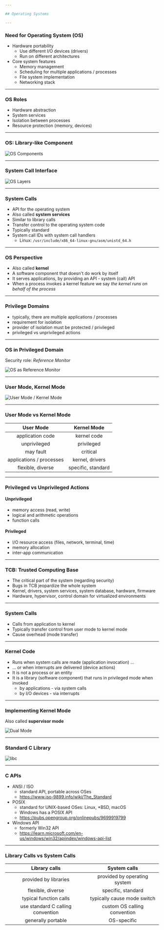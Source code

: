 ```yaml
---

## Operating Systems

---
```


### Need for Operating System (OS)

- Hardware portability
  - Use different I/O devices (drivers)
  - Run on different architectures
- Core system features
  - Memory management
  - Scheduling for multiple applications / processes
  - File system implementation
  - Networking stack

----

### OS Roles

- Hardware abstraction
- System services
- Isolation between processes
- Resource protection (memory, devices)

---

### OS: Library-like Component

![OS Components](operating-system/media/os-components.jpg)
<!-- https://technologyrediscovery.net/compFund/obcat.comp.os.html -->

----

### System Call Interface

![OS Layers](operating-system/media/os-layers.png)
<!-- https://cse.buffalo.edu/~bina/cse321/fall2017/Lectures/Sept6System.html -->

----

### System Calls

- API for the operating system
- Also called **system services**
- Similar to library calls
- Transfer control to the operating system code
- Typically standard
- System call IDs with system call handlers
  - Linux: `/usr/include/x86_64-linux-gnu/asm/unistd_64.h`

----

### OS Perspective

- Also called **kernel**
- A software component that doesn't do work by itself
- It serves applications, by providing an API - system (call) API
- When a process invokes a kernel feature we say _the kernel runs on behalf of the process_

---

### Privilege Domains

- typically, there are multiple applications / processes
- requirement for isolation
- provider of isolation must be protected / privileged
- privileged vs unprivileged actions

----

### OS in Privileged Domain

Security role: _Reference Monitor_

![OS as Reference Monitor](operating-system/media/os-reference-monitor.svg)

----

### User Mode, Kernel Mode

![User Mode / Kernel Mode](operating-system/media/user-kernel-mode.png)

----

### User Mode vs Kernel Mode

| User Mode                        | Kernel Mode                                |
| :------------------------------: | :----------------------------------------: |
| application code                 | kernel code                                |
| unprivileged                     | privileged                                 |
| may fault                        | critical                                   |
| applications / processes         | kernel, drivers                            |
| flexible, diverse                | specific, standard                         |

----

### Privileged vs Unprivileged Actions

#### Unprivileged

- memory access (read, write)
- logical and arithmetic operations
- function calls

#### Privileged

- I/O resource access (files, network, terminal, time)
- memory allocation
- inter-app communication

----

### TCB: Trusted Computing Base

- The critical part of the system (regarding security)
- Bugs in TCB jeopardize the whole system
- Kernel, drivers, system services, system database, hardware, firmware
- Hardware, hypervisor, control domain for virtualized environments

---

### System Calls

- Calls from application to kernel
- Typically transfer control from user mode to kernel mode
- Cause overhead (mode transfer)

----

### Kernel Code

- Runs when system calls are made (application invocation) ...
- ... or when interrupts are delivered (device actions)
- It is not a process or an entity
- It is a library (software component) that runs in privileged mode when invoked
  - by applications - via system calls
  - by I/O devices - via interrupts

----

### Implementing Kernel Mode

Also called **supervisor mode**

![Dual Mode](operating-system/media/dual-mode.jpeg)

----

### Standard C Library

![libc](operating-system/media/libc.svg)

----

### C APIs

- ANSI / ISO
  - standard API, portable across OSes
  - <https://www.iso-9899.info/wiki/The_Standard>
- POSIX
  - standard for UNIX-based OSes: Linux, \*BSD, macOS
  - Windows has a POSIX API
  - <https://pubs.opengroup.org/onlinepubs/9699919799>
- Windows API
  - formerly Win32 API
  - <https://learn.microsoft.com/en-us/windows/win32/apiindex/windows-api-list>

----

### Library Calls vs System Calls

| Library calls                     | System calls                               |
| :-------------------------------: | :----------------------------------------: |
| provided by libraries             | provided by operating system               |
| flexible, diverse                 | specific, standard                         |
| typical function calls            | typically cause mode switch                |
| use standard C calling convention | custom OS calling convention               |
| generally portable                | OS-specific                                |

